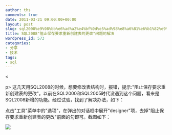 ```yaml
---
author: ths
comments: true
date: 2011-03-21 09:00:00+00:00
layout: post
slug: sql2008%e9%98%bb%e6%ad%a2%e4%bf%9d%e5%ad%98%e8%a6%81%e6%b1%82%e9%87%8d%e6%96%b0%e5%88%9b%e5%bb%ba%e8%a1%a8%e7%9a%84%e6%9b%b4%e6%94%b9%e9%97%ae%e9%a2%98%e7%9a%84%e8%a7%a3%e5%86%b3
title: SQL2008"阻止保存要求重新创建表的更改"问题的解决
wordpress_id: 573
categories:
- 分享
- 技术
tags:
- sql
---
```


<





p> 这几天用SQL2008的时候，想要修改表结构时，报错，提示:"阻止保存要求重新创建表的更改"。以前在SQL2000和SQL2005时代没遇到这个问题，看来是SQL2008新增的功能。经过试验，找到了解决办法，如下：





点击"工具"菜单中的"选项"，在弹出的对话框中展开"designer"项，去掉"阻止保存要求重新创建表的更改"前面的勾即可。截图如下：





![](http://images.cnblogs.com/cnblogs_com/longer/designer.gif)



